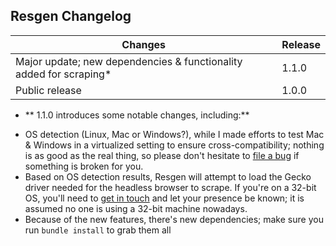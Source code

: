 ## Resgen Changelog ##

| Changes | Release |
| -- | -- |
| Major update; new dependencies &amp; functionality added for scraping* | 1.1.0 |
| Public release | 1.0.0 |

* ** 1.1.0 introduces some notable changes, including:**
- OS detection (Linux, Mac or Windows?), while I made efforts to test Mac &amp; Windows in a virtualized setting to ensure cross-compatibility; nothing is as good as the real thing, so please
don't hesitate to [file a bug](https://notabug.org/angela/resgen/issues) if something is broken for you.
- Based on OS detection results, Resgen will attempt to load the Gecko driver needed for the headless browser to scrape.  If you're on a 32-bit OS, you'll
need to [get in touch](https://notabug.org/angela/resgen/issues) and let your presence be known; it is assumed no one is using a 32-bit machine nowadays.
- Because of the new features, there's new dependencies; make sure you run `bundle install` to grab them all
